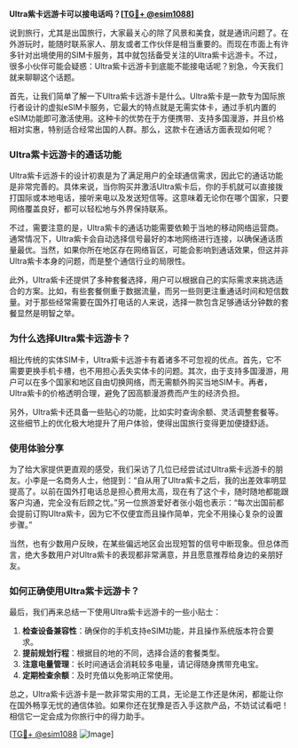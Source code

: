 **Ultra紫卡远游卡可以接电话吗？[[TG💪+ @esim1088](https://t.me/s/esim1088)]**

说到旅行，尤其是出国旅行，大家最关心的除了风景和美食，就是通讯问题了。在外游玩时，能随时联系家人、朋友或者工作伙伴是相当重要的。而现在市面上有许多针对出境使用的SIM卡服务，其中就包括备受关注的Ultra紫卡远游卡。不过，很多小伙伴可能会疑惑：Ultra紫卡远游卡到底能不能接电话呢？别急，今天我们就来聊聊这个话题。

首先，让我们简单了解一下Ultra紫卡远游卡是什么。Ultra紫卡是一款专为国际旅行者设计的虚拟eSIM卡服务，它最大的特点就是无需实体卡，通过手机内置的eSIM功能即可激活使用。这种卡的优势在于方便携带、支持多国漫游，并且价格相对实惠，特别适合经常出国的人群。那么，这款卡在通话方面表现如何呢？

### **Ultra紫卡远游卡的通话功能**

Ultra紫卡远游卡的设计初衷是为了满足用户的全球通信需求，因此它的通话功能是非常完善的。具体来说，当你购买并激活Ultra紫卡后，你的手机就可以直接拨打国际或本地电话，接听来电以及发送短信等。这意味着无论你在哪个国家，只要网络覆盖良好，都可以轻松地与外界保持联系。

不过，需要注意的是，Ultra紫卡的通话功能需要依赖于当地的移动网络运营商。通常情况下，Ultra紫卡会自动选择信号最好的本地网络进行连接，以确保通话质量最优。当然，如果你所在地区存在网络盲区，可能会影响到通话效果，但这并非Ultra紫卡本身的问题，而是整个通信行业的局限性。

此外，Ultra紫卡还提供了多种套餐选择，用户可以根据自己的实际需求来挑选适合的方案。比如，有些套餐侧重于数据流量，而另一些则更注重通话时间和短信数量。对于那些经常需要在国外打电话的人来说，选择一款包含足够通话分钟数的套餐显然是明智之举。

### **为什么选择Ultra紫卡远游卡？**

相比传统的实体SIM卡，Ultra紫卡远游卡有着诸多不可忽视的优点。首先，它不需要更换手机卡槽，也不用担心丢失实体卡的问题。其次，由于支持多国漫游，用户可以在多个国家和地区自由切换网络，而无需额外购买当地SIM卡。再者，Ultra紫卡的价格透明合理，避免了因高额漫游费而产生的经济负担。

另外，Ultra紫卡还具备一些贴心的功能，比如实时查询余额、灵活调整套餐等。这些细节上的优化极大地提升了用户体验，使得出国旅行变得更加便捷舒适。

### **使用体验分享**

为了给大家提供更直观的感受，我们采访了几位已经尝试过Ultra紫卡远游卡的朋友。小李是一名商务人士，他提到：“自从用了Ultra紫卡之后，我的出差效率明显提高了。以前在国外打电话总是担心费用太高，现在有了这个卡，随时随地都能跟客户沟通，完全没有后顾之忧。”另一位旅游爱好者张小姐也表示：“每次出国前都会提前订购Ultra紫卡，因为它不仅便宜而且操作简单，完全不用操心复杂的设置步骤。”

当然，也有少数用户反映，在某些偏远地区会出现短暂的信号中断现象。但总体而言，绝大多数用户对Ultra紫卡的表现都非常满意，并且愿意推荐给身边的亲朋好友。

### **如何正确使用Ultra紫卡远游卡？**

最后，我们再来总结一下使用Ultra紫卡远游卡的一些小贴士：

1. **检查设备兼容性**：确保你的手机支持eSIM功能，并且操作系统版本符合要求。
2. **提前规划行程**：根据目的地的不同，选择合适的套餐类型。
3. **注意电量管理**：长时间通话会消耗较多电量，请记得随身携带充电宝。
4. **定期检查余额**：及时充值以免影响正常使用。

总之，Ultra紫卡远游卡是一款非常实用的工具，无论是工作还是休闲，都能让你在国外畅享无忧的通信体验。如果你还在犹豫是否入手这款产品，不妨试试看吧！相信它一定会成为你旅行中的得力助手。

[[TG💪+ @esim1088](https://t.me/s/esim1088) ![Image](https://i.postimg.cc/4NQfJmqS/Snipaste-2025-05-13-00-14-12.png)]